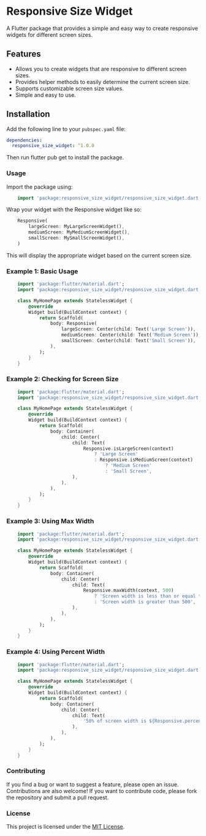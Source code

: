 # Responsive Size Widget

A Flutter package that provides a simple and easy way to create responsive widgets for different screen sizes.

## Features

- Allows you to create widgets that are responsive to different screen sizes.
- Provides helper methods to easily determine the current screen size.
- Supports customizable screen size values.
- Simple and easy to use.

## Installation

Add the following line to your `pubspec.yaml` file:

```yaml
dependencies:
  responsive_size_widget: ^1.0.0
```

Then run flutter pub get to install the package.

### Usage

Import the package using:

```dart
    import 'package:responsive_size_widget/responsive_size_widget.dart';
```

Wrap your widget with the Responsive widget like so:

```dart
    Responsive(
        largeScreen: MyLargeScreenWidget(),
        mediumScreen: MyMediumScreenWidget(),
        smallScreen: MySmallScreenWidget(),
    )
```

This will display the appropriate widget based on the current screen size.

### Example 1: Basic Usage

```dart
    import 'package:flutter/material.dart';
    import 'package:responsive_size_widget/responsive_size_widget.dart';

    class MyHomePage extends StatelessWidget {
        @override
        Widget build(BuildContext context) {
            return Scaffold(
                body: Responsive(
                    largeScreen: Center(child: Text('Large Screen')),
                    mediumScreen: Center(child: Text('Medium Screen')),
                    smallScreen: Center(child: Text('Small Screen')),
                ),
            );
        }
    }

```

### Example 2: Checking for Screen Size

```dart
    import 'package:flutter/material.dart';
    import 'package:responsive_size_widget/responsive_size_widget.dart';

    class MyHomePage extends StatelessWidget {
        @override
        Widget build(BuildContext context) {
            return Scaffold(
                body: Container(
                    child: Center(
                        child: Text(
                            Responsive.isLargeScreen(context)
                                ? 'Large Screen'
                                : Responsive.isMediumScreen(context)
                                    ? 'Medium Screen'
                                    : 'Small Screen',
                        ),
                    ),
                ),
            );
        }
    }

```

### Example 3: Using Max Width

```dart
    import 'package:flutter/material.dart';
    import 'package:responsive_size_widget/responsive_size_widget.dart';

    class MyHomePage extends StatelessWidget {
        @override
        Widget build(BuildContext context) {
            return Scaffold(
                body: Container(
                    child: Center(
                        child: Text(
                            Responsive.maxWidth(context, 500)
                                ? 'Screen width is less than or equal to 500'
                                : 'Screen width is greater than 500',
                        ),
                    ),
                ),
            );
        }
    }


```

### Example 4: Using Percent Width

```dart
    import 'package:flutter/material.dart';
    import 'package:responsive_size_widget/responsive_size_widget.dart';

    class MyHomePage extends StatelessWidget {
        @override
        Widget build(BuildContext context) {
            return Scaffold(
                body: Container(
                    child: Center(
                        child: Text(
                            '50% of screen width is ${Responsive.percentWidth(context, 50)}',
                        ),
                    ),
                ),
            );
        }
    }

```

### Contributing

If you find a bug or want to suggest a feature, please open an issue. Contributions are also welcome! If you want to contribute code, please fork the repository and submit a pull request.

### License

This project is licensed under the [MIT License](LICENSE).

